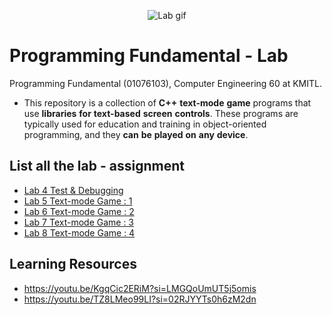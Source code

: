 <p align="center">
 <img src="https://media.giphy.com/media/qPa9vUYCUrx6w/giphy.gif" alt="Lab gif"/>
</p>

# Programming Fundamental - Lab
Programming Fundamental (01076103), Computer Engineering 60 at KMITL.

- This repository is a collection of **C++** **text-mode** **game** programs that use **libraries** **for** **text-based** **screen** **controls**. These programs are typically used for education and training in object-oriented programming, and they **can** **be** **played** **on** **any** **device**.

## List all the lab - assignment
- [Lab 4 Test & Debugging](lab-4)
- [Lab 5 Text-mode Game : 1](lab-5)
- [Lab 6 Text-mode Game : 2](lab-6)
- [Lab 7 Text-mode Game : 3](lab-7)
- [Lab 8 Text-mode Game : 4](lab-8)

## Learning Resources
- https://youtu.be/KgqCic2ERiM?si=LMGQoUmUT5j5omis
- https://youtu.be/TZ8LMeo99LI?si=02RJYYTs0h6zM2dn
